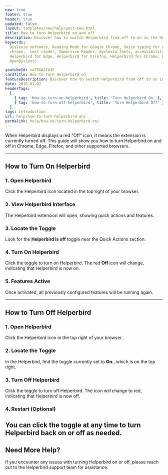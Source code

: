 ```yaml
---
new: true
footer: true
header: true
updated: false
layout: templates/new/help/post-new.html
title: How to turn Helperbird on and off
description: Discover how to switch Helperbird from off to on in the Helperbird extension.
keywords:
  Dyslexia software, Reading Mode for Google Chrome, Voice typing for chrome, Text to speech for
  chrome,  text reader, Immersive Reader, dyslexia fonts, accessibility software, dyslexia software,
  Helperbird for Edge, Helperbird for Firefox, Helperbird for Chrome, Opendyslexic for Chrome,
  OpenDyslexic

youtubeId: vwT8SAJfU3E
cardTitle: How to turn Helperbird on
featureDescription: Discover how to switch Helperbird from off to on in the Helperbird extension.
date: 2016-01-02
headerTags:
  [
    { tag: 'how-to-turn-on-helperbird', title: 'Turn Helperbird On' },
    { tag: 'how-to-turn-off-helperbird', title: 'Turn Helperbird Off' }
  ]
tags: introduction
url: help/how-to-turn-helperbird-on/
permalink: help/how-to-turn-helperbird-on/
---
```


When Helperbird displays a red "Off" icon, it means the extension is currently turned off. This
guide will show you how to turn Helperbird on and off in Chrome, Edge, Firefox, and other supported
browsers.

---

## How to Turn On Helperbird

### 1. Open Helperbird

Click the Helperbird icon located in the top right of your browser.

### 2. View Helperbird Interface

The Helperbird extension will open, showing quick actions and features.

### 3. Locate the Toggle

Look for the **Helperbird is off** toggle near the Quick Actions section.

### 4. Turn On Helperbird

Click the toggle to turn on Helperbird. The red **Off** icon will change, indicating that Helperbird
is now on.

### 5. Features Active

Once activated, all previously configured features will be running again.

---

## How to Turn Off Helperbird

### 1. Open Helperbird

Click the Helperbird icon in the top right of your browser.

### 2. Locate the Toggle

In the Helperbird, find the toggle currently set to **On.**, which is on the top right.

### 3. Turn Off Helperbird

Click the toggle to turn off Helperbird. The icon will change to red, indicating that Helperbird is
now off.

### 4. Restart (Optional)

## You can click the toggle at any time to turn Helperbird back on or off as needed.

## Need More Help?

If you encounter any issues with turning Helperbird on or off, please reach out to the Helperbird
support team for assistance.
